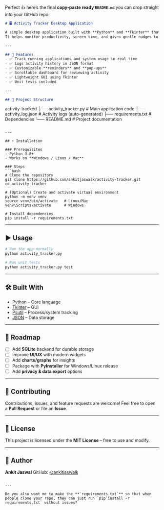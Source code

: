 Perfect 👍 here’s the final **copy-paste ready `README.md`** you can drop straight into your GitHub repo:

```markdown
# 🖥️ Activity Tracker Desktop Application

A simple desktop application built with **Python** and **Tkinter** that tracks user activities, logs usage, and provides pop-up reminders/insights.  
It helps monitor productivity, screen time, and gives gentle nudges to stay focused.

---

## 🚀 Features
- ✅ Track running applications and system usage in real-time  
- ✅ Logs activity history in JSON format  
- ✅ Customizable **reminders** and **pop-ups**  
- ✅ Scrollable dashboard for reviewing activity  
- ✅ Lightweight GUI using Tkinter  
- ✅ Unit tests included  

---

## 📂 Project Structure
```

activity-tracker/
├── activity\_tracker.py   # Main application code
├── activity\_log.json     # Activity logs (auto-generated)
├── requirements.txt      # Dependencies
└── README.md             # Project documentation

````

---

## ⚡ Installation

### Prerequisites
- Python 3.8+
- Works on **Windows / Linux / Mac**

### Steps
```bash
# Clone the repository
git clone https://github.com/ankitjaswalk/activity-tracker.git
cd activity-tracker

# (Optional) Create and activate virtual environment
python -m venv venv
source venv/bin/activate   # Linux/Mac
venv\Scripts\activate      # Windows

# Install dependencies
pip install -r requirements.txt
````

---

## ▶️ Usage

```bash
# Run the app normally
python activity_tracker.py

# Run unit tests
python activity_tracker.py test
```

---

## 🛠️ Built With

* [Python](https://www.python.org/) – Core language
* [Tkinter](https://docs.python.org/3/library/tkinter.html) – GUI
* [Psutil](https://pypi.org/project/psutil/) – Process/system tracking
* [JSON](https://www.json.org/) – Data storage

---

## 📌 Roadmap

* [ ] Add **SQLite** backend for durable storage
* [ ] Improve **UI/UX** with modern widgets
* [ ] Add **charts/graphs** for insights
* [ ] Package with **PyInstaller** for Windows/Linux release
* [ ] Add **privacy & data export** options

---

## 🤝 Contributing

Contributions, issues, and feature requests are welcome!
Feel free to open a **Pull Request** or file an **Issue**.

---

## 📜 License

This project is licensed under the **MIT License** – free to use and modify.

---

## 🙌 Author

**Ankit Jaswal**
GitHub: [@ankitjaswalk](https://github.com/ankitjaswalk)

```

---

Do you also want me to make the **`requirements.txt`** so that when people clone your repo, they can just run `pip install -r requirements.txt` without issues?
```
